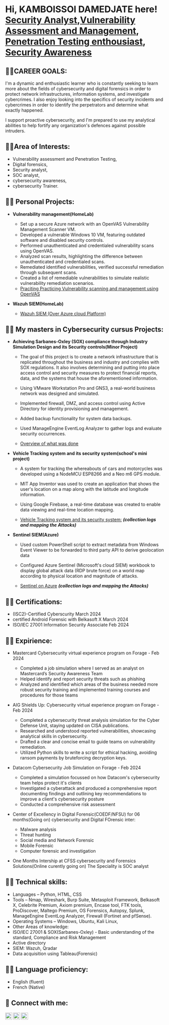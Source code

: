<h1>Hi, KAMBOISSOI DAMEDJATE here! <br/><a href="https://www.linkedin.com/in/kamboissoi-damedjate-0b087a220">Security Analyst</a>,<a href="https://www.linkedin.com/in/kamboissoi-damedjate-0b087a220">Vulnerability Assessment and Management</a>, <a href="https://www.linkedin.com/in/kamboissoi-damedjate-0b087a220">Penetration Testing enthousiast</a>, <a href="https://www.facebook.com/profile.php?id=100086563703368&mibextid=ZbWKwL">Security Awareness</a></h1>

<h2>👨‍💻CAREER GOALS:</h2>

I'm a dynamic and enthusiastic learner who is constantly seeking to learn more about the fields of cybersecurity and digital forensics in order to protect network infrastructures, information systems, and investigate cybercrimes. I also enjoy looking into the specifics of security incidents and cybercrimes in order to identify the perpetrators and determine what exactly happened. 

I support proactive cybersecurity, and I'm prepared to use my analytical abilities to help fortify any organization's defences against possible intruders.

<h2>👨‍💻Area of Interests:</h2>

- Vulnerability assessment and Penetration Testing,
- Digital forensics,
- Security analyst,
- SOC analyst,
- cybersecurity awareness,
- cybersecurity Trainer.

<h2>👨‍💻 Personal Projects:</h2>

- <b>Vulnerability management(HomeLab)</b>
  - Set up a secure Azure network with an OpenVAS Vulnerability Management Scanner VM.
  - Developed a vulnerable Windows 10 VM, featuring outdated software and disabled security controls.
  - Performed unauthenticated and credentialed vulnerability scans using OpenVAS.
  - Analyzed scan results, highlighting the difference between unauthenticated and credentialed scans.
  - Remediated identified vulnerabilities, verified successful remediation through subsequent scans.
  - Created a list of remediable vulnerabilities to simulate realistic vulnerability remediation scenarios.
  - [Praciting Practicing Vulnerability scanning and management using OpenVAS](https://github.com/CyberWorld-kam/VulnerabilityMangement-OpenVAS)

- <b>Wazuh SIEM(HomeLab)</b>
  - [Wazuh SIEM (Over Azure cloud Platform)](https://github.com/CyberWorld-kam/Wazuhlabepos)

    

<h2>👨‍💻 My masters in Cybersecurity cursus Projects:</h2>

- <b>Achieving Sarbanes-Oxley (SOX) compliance through Industry Simulation Design and its Security controls(Minor Project)</b>

  - The goal of this project is to create a network infrastructure that is replicated throughout the business and industry and complies with SOX regulations. It also involves determining and putting into place 
   access control and security measures to protect financial reports, data, and the systems that house the aforementioned information.
  - Using VMware Workstation Pro and GNS3, a real-world business network was designed and simulated.
  - Implemented firewall, DMZ, and access control using Active Directory for identity provisioning and management.
  - Added backup functionality for system data backups.
  - Used ManageEngine EventLog Analyzer to gather logs and evaluate security occurrences.
  
  - [Overview of what was done](https://github.com/CyberWorld-kam/SchoolMinorPorject/)
    
- <b>Vehicle Tracking system and its security system(school's mini project)</b>

  - A system for tracking the whereabouts of cars and motorcycles was developed using a NodeMCU ESP8266 and a Neo m6 GPS module.
  - MIT App Inventor was used to create an application that shows the user's location on a map along with the latitude and longitude information.
  - Using Google Firebase, a real-time database was created to enable data viewing and real-time location mapping.


  - [Vehicle Tracking system and its security system:](https://github.com/CyberWorld-kam/IOT-mini-project) <b><i>(collection logs and mapping the Attacks)</b></i>

  
- <b>Sentinel SIEM(Azure)</b>

  - Used custom PowerShell script to extract metadata from Windows Event Viewer to be forwarded to third party API to derive geolocation data
  - Configured Azure Sentinel (Microsoft's cloud SIEM) workbook to display global attack data (RDP brute force) on a world map according to physical location and magnitude of attacks.

  - [Sentinel on Azure](https://github.com/CyberWorld-kam/School-cloud-mini-project) <b><i>(collection logs and mapping the Attacks)</b></i>
  
<h2>👨‍💻 Certifications:</h2>

- (ISC2)-Certified Cyberscurity                        March 2024
- certified Android Forensic with Belkasoft X          March 2024
- ISO/IEC 27001 Information Security Associate         Feb 2024                                                   
  
<h2>👨‍💻 Expirience:</h2>

- Mastercard Cybersecurity virtual experience program on Forage - Feb 2024

  - Completed a job simulation where I served as an analyst on Mastercard’s Security Awareness Team 
  - Helped identify and report security threats such as phishing 
  - Analyzed and identified which areas of the business needed more robust security training and implemented training courses and procedures for those teams
    
- AIG Shields Up: Cybersecurity virtual experience program on Forage - Feb 2024

  - Completed a cybersecurity threat analysis simulation for the Cyber Defense Unit, staying updated on CISA publications.
  - Researched and understood reported vulnerabilities, showcasing analytical skills in cybersecurity.
  - Drafted a clear and concise email to guide teams on vulnerability remediation.
  - Utilized Python skills to write a script for ethical hacking, avoiding ransom payments by bruteforcing decryption keys.
    
- Datacom Cybersecurity Job Simulation on Forage - Feb 2024

  - Completed a simulation focussed on how Datacom's cybersecurity team helps protect it's clients
  - Investigated a cyberattack and produced a comprehensive report documenting findings and outlining key recommendations to improve a client's cybersecurity posture
  - Conducted a comprehensive risk assessment
    
- Center of Excellency in Digital Forensic(COEDF/NFSU) for 06 months(Going on)
  cybersecurity and Digital FOrensic inter:
  - Malware analysis
  - Threat hunting
  - Social media and Network Forensic
  - Mobile Forensic
  - Computer forensic and investigation
  
- One Months Intership at CFSS cybersecurity and Forensics Solutions(Online curently going on)
  The Speciality is SOC analyst

<h2>👨‍💻 Technical skills:</h2>

- Languages – Python, HTML, CSS
- Tools – Nmap, Wireshark, Burp Suite, Metasploit Framework, Belkasoft X, Celebrite Premium, Axiom premium, Encase tool, FTK tools, ProDiscover, Maltego Premium, OS Forensics, Autopsy, Splunk, ManageEngine EventLog Analyzer, Firewall (Fortinet and pfSense).
-	Operating Systems – Windows, Ubuntu, Kali Linux, 
-	Other Areas of knowledge:
  - ISO/IEC 27001 & SOX(Sarbanes-Oxley) - Basic understanding of the standard, Compliance and Risk Management
  - Active directory 
  - SIEM: Wazuh, Qradar
  - Data acquisition using Tableau(Forensic)

<h2>👨‍💻 Language proficiency:</h2>

- English (fluent)
- French (Native) 


<h2> 🤳 Connect with me:</h2>

[<img align="left" alt="JoshMadakor | YouTube" width="22px" src="https://cdn.jsdelivr.net/npm/simple-icons@v3/icons/youtube.svg" />][youtube]
[<img align="left" alt="JoshMadakor | Twitter" width="22px" src="https://cdn.jsdelivr.net/npm/simple-icons@v3/icons/twitter.svg" />][twitter]
[<img align="left" alt="JoshMadakor | LinkedIn" width="22px" src="https://cdn.jsdelivr.net/npm/simple-icons@v3/icons/linkedin.svg" />][linkedin]


[twitter]: https://twitter.com/joshmadakor
[youtube]: 
[instagram]: 
[linkedin]: https://www.linkedin.com/in/kamboissoi-damedjate-0b087a220

<!--
**joshmadakor1/joshmadakor1** is a ✨ _special_ ✨ repository because its `README.md` (this file) appears on your GitHub profile.

Here are some ideas to get you started:

- 🔭 I’m currently working on ...
- 🌱 I’m currently learning ...
- 👯 I’m looking to collaborate on ...
- 🤔 I’m looking for help with ...
- 💬 Ask me about ...
- 📫 How to reach me: ...
- 😄 Pronouns: ...
- ⚡ Fun fact: ...
-->

